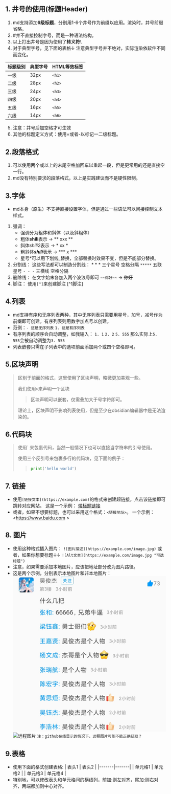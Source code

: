 ## 1. 井号的使用(标题Header)
1. md支持添加**6级标题**，分别用1-6个井号作为前缀以应用。渲染时，井号前缀省略。
2. \#并不直接控制字号，而是一种语法结构。
3. 以上打出井号是因为使用了**转义符**\\
4. 对于典型字号，见下面的表格↓  注意典型字号并不绝对，实际渲染依软件不同而变化。

| 标题级别 | 典型字号 | HTML等效标签 |
| ---- | ---- | -------- |
| 一级   | 32px | `<h1>`   |
| 二级   | 28px | `<h2>`   |
| 三级   | 24px | `<h3>`   |
| 四级   | 20px | `<h4>`   |
| 五级   | 16px | `<h5>`   |
| 六级   | 14px | `<h6>`   |
5. 注意：井号后加空格才可生效
6. 其他的标题定义方式：使用=或者-以标记一二级标题。

## 2.段落格式
1. 可以使用两个或以上的末尾空格加回车以重起一段，但是更常用的还是直接空一行。
2. md没有特别要求的段落格式，以上是实践建议而不是硬性限制。  

## 3.字体
- md本身（原生）不支持直接设置字体，但是通过一些语法可以间接控制文本样式。
1. 强调：
    - 强调分为粗体和斜体（以及斜粗体）
    - 粗体**shili**表示 -> \*\* xxx \*\*
    - 斜体*shili2*表示 -> \* xx \*
    - 粗斜体***shili***表示 -> \*\*\* x \*\*\*
    - 星号\*可以用下划线\_替换，全部替换时效果不变，但是不能部分替换。
2. 分割线：
    这些写法都可以制造分割线：
    \* \* \*  三个星号 空格分隔
    `*****`  五联星号
    `- - -` 三横线 空格分隔
3. 删除线：
    在文字始末各加入两个波浪号即可
    `~~你好~~` -> ~~你好~~
4. 脚注：
    使用`[^]`来创建脚注
    [^1脚注]

[^1]: 这是一个脚注qwq
	

## 4.列表
- md支持有序和无序列表两种，其中无序列表只需要用星号，加号，减号作为前缀即可创建。有序列表则用数字加点号以创建。
- 范例：`- 这是无序列表` `1. 这是有序列表`
- 有序列表的顺序会自动调整，如我输入：
    `1. 1`
    `2. 2`
    `5. 555`
    那么实际上`5. 555`会被自动调整为`3. 555`
- 列表嵌套只需在子列表中的选项前面添加两个或四个空格即可。

## 5.区块声明
> 区别于前面的格式，这里使用了区块声明，略微更加美观一些。
> 
> 我们使用`>`来声明一个区块
> > 区块声明可以嵌套，仅需叠加大于号字符即可。
> 
> 理论上，区块声明不影响列表使用，但是至少在obsidian编辑器中是无法渲染的。

## 6.代码块
> 使用\` 来包裹代码，当然一般情况下也可以直接当字符串的引号使用。
> 
> 使用三个反引号来包裹多行的代码块，见下面的例子：
>  > ```python
>  > print('hello world')
>  > ```

## 7. 链接
- 使用`[链接文本](https://example.com)`的格式来创建超链接，点击该链接即可跳转对应网站。
    这是一个示例： [带标题链接](https://example.com "点击这里")  
- 或者，如果不想要标题，也可以采用这个格式：`<链接地址>`。
    一个示例：<https://www.baidu.com >

## 8. 图片
- 使用这种格式插入图片：
    `![图片描述](https://example.com/image.jpg)`
    或者，如果你想要标题↓↓
    `![Alt文本](https://example.com/image.jpg "可选标题")`
- 注意，如果需要添加本地图片，应该把地址部分改为图片路径。
- 这是两个示例，分别表示本地图片和非本地图片：
    ![本地图片](1.jpg "本地图片")
    ![远程图片](https://img2.baidu.com/it/u=3498204231,2724330704&fm=253&fmt=auto&app=138&f=JPEG?w=800&h=1040 "远程标题")
    `注：github在线显示的情况下，远程图片可能不能正确获取？`

## 9.表格
- 使用下面的格式创建表格:
    | 表头1 | 表头2 |
    |-------|-------|
    | 单元格1 | 单元格2 |
    | 单元格3 | 单元格4 |
- 特别地，可以修改表头和单元格间的横线列，前加:则左对齐，尾加:则右对齐，两端都加则中心对齐。

